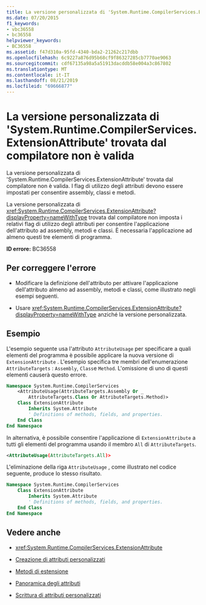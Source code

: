 ```yaml
---
title: La versione personalizzata di 'System.Runtime.CompilerServices.ExtensionAttribute' trovata dal compilatore non è valida
ms.date: 07/20/2015
f1_keywords:
- vbc36558
- bc36558
helpviewer_keywords:
- BC36558
ms.assetid: f47d310a-95fd-4340-bda2-21262c217dbb
ms.openlocfilehash: 6c9227a876d95b68cf9f86327285cb7770ae9063
ms.sourcegitcommit: cdf67135a98a5a51913dacddb58e004a3c867802
ms.translationtype: MT
ms.contentlocale: it-IT
ms.lasthandoff: 08/21/2019
ms.locfileid: "69666877"
---
```

# <a name="the-custom-designed-version-of-systemruntimecompilerservicesextensionattribute-found-by-the-compiler-is-not-valid"></a>La versione personalizzata di 'System.Runtime.CompilerServices.ExtensionAttribute' trovata dal compilatore non è valida

La versione personalizzata di 'System.Runtime.CompilerServices.ExtensionAttribute' trovata dal compilatore non è valida. I flag di utilizzo degli attributi devono essere impostati per consentire assembly, classi e metodi.

La versione personalizzata di <xref:System.Runtime.CompilerServices.ExtensionAttribute?displayProperty=nameWithType> trovata dal compilatore non imposta i relativi flag di utilizzo degli attributi per consentire l'applicazione dell'attributo ad assembly, metodi e classi. È necessaria l'applicazione ad almeno questi tre elementi di programma.

**ID errore:** BC36558

## <a name="to-correct-this-error"></a>Per correggere l'errore

- Modificare la definizione dell'attributo per attivare l'applicazione dell'attributo almeno ad assembly, metodi e classi, come illustrato negli esempi seguenti.

- Usare <xref:System.Runtime.CompilerServices.ExtensionAttribute?displayProperty=nameWithType> anziché la versione personalizzata.

## <a name="example"></a>Esempio

L'esempio seguente usa l'attributo `AttributeUsage` per specificare a quali elementi del programma è possibile applicare la nuova versione di `ExtensionAttribute` . L'esempio specifica tre membri dell'enumerazione `AttributeTargets` : `Assembly`, `Class`e `Method`. L'omissione di uno di questi elementi causerà questo errore.

```vb
Namespace System.Runtime.CompilerServices
    <AttributeUsage(AttributeTargets.Assembly Or _
        AttributeTargets.Class Or AttributeTargets.Method)>
    Class ExtensionAttribute
        Inherits System.Attribute
        ' Definitions of methods, fields, and properties.
    End Class
End Namespace
```

In alternativa, è possibile consentire l'applicazione di `ExtensionAttribute` a tutti gli elementi del programma usando il membro `All` di `AttributeTargets`.

```xml
<AttributeUsage(AttributeTargets.All)>
```

L'eliminazione della riga `AttributeUsage` , come illustrato nel codice seguente, produce lo stesso risultato.

```vb
Namespace System.Runtime.CompilerServices
    Class ExtensionAttribute
        Inherits System.Attribute
        ' Definitions of methods, fields, and properties.
    End Class
End Namespace
```

## <a name="see-also"></a>Vedere anche

- <xref:System.Runtime.CompilerServices.ExtensionAttribute>

- [Creazione di attributi personalizzati](../programming-guide/concepts/attributes/creating-custom-attributes.md)
- [Metodi di estensione](../../visual-basic/programming-guide/language-features/procedures/extension-methods.md)
- [Panoramica degli attributi](../programming-guide/concepts/attributes/index.md)
- [Scrittura di attributi personalizzati](../../standard/attributes/writing-custom-attributes.md)
